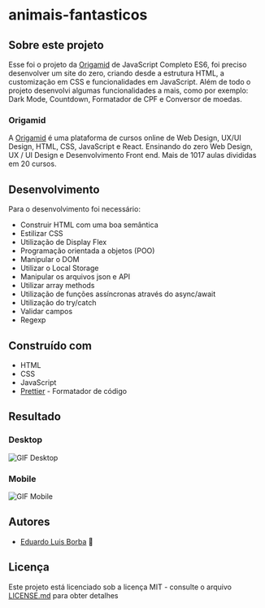 # animais-fantasticos

## Sobre este projeto
Esse foi o projeto da [Origamid](https://www.origamid.com/) de JavaScript Completo ES6, foi preciso desenvolver um site do zero, criando desde a estrutura HTML, a customização em CSS e funcionalidades em JavaScript. Além de todo o projeto desenvolvi algumas funcionalidades a mais, como por exemplo: Dark Mode, Countdown, Formatador de CPF e Conversor de moedas.

### Origamid
A [Origamid](https://www.origamid.com/) é uma plataforma de cursos online de Web Design, UX/UI Design, HTML, CSS, JavaScript e React. Ensinando do zero Web Design, UX / UI Design e Desenvolvimento Front end. Mais de 1017 aulas divididas em 20 cursos.

## Desenvolvimento

Para o desenvolvimento foi necessário:

* Construir HTML com uma boa semântica
* Estilizar CSS
* Utilização de Display Flex
* Programação orientada a objetos (POO)
* Manipular o DOM
* Utilizar o Local Storage
* Manipular os arquivos json e API
* Utilizar array methods
* Utilização de funções assíncronas através do async/await
* Utilização do try/catch
* Validar campos
* Regexp


## Construído com

* HTML
* CSS
* JavaScript
* [Prettier](https://prettier.io/) - Formatador de código

## Resultado

### Desktop
![GIF Desktop](https://github.com/DuhBorba/animais-fantasticos/blob/main/desktop.gif)

### Mobile
![GIF Mobile](https://github.com/DuhBorba/animais-fantasticos/blob/main/mobile.gif)

## Autores

* [Eduardo Luis Borba](https://github.com/DuhBorba) :rocket:

## Licença

Este projeto está licenciado sob a licença MIT - consulte o arquivo [LICENSE.md](LICENSE.md) para obter detalhes
